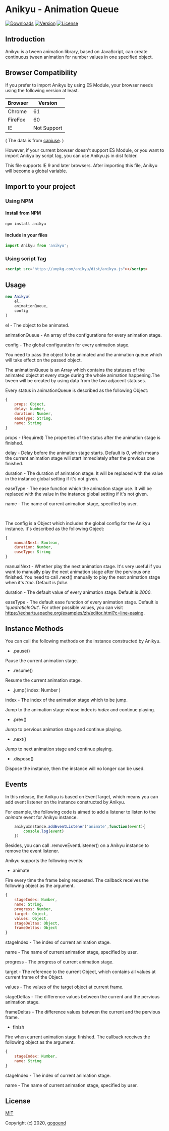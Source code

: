 # Anikyu - Animation Queue

  <a href="https://npmcharts.com/compare/anikyu?minimal=true"><img src="https://img.shields.io/npm/dm/anikyu.svg" alt="Downloads"></a>
  <a href="https://www.npmjs.com/package/anikyu"><img src="https://img.shields.io/npm/v/anikyu.svg" alt="Version"></a>
  <a href="https://www.npmjs.com/package/anikyu"><img src="https://img.shields.io/npm/l/anikyu.svg" alt="License"></a>

## Introduction

Anikyu is a tween animation library, based on JavaScript, can create continuous tween animation for number values in one specified object.


## Browser Compatibility

If you prefer to import Anikyu by using ES Module, your browser needs using the following version at least.


| Browser | Version |
| - | - |
| Chrome | 61 |
| FireFox | 60 |
| IE | Not Support |

( The data is from [caniuse](https://caniuse.com/#feat=es6-module). )

However, if your current browser doesn't support ES Module, or you want to import Anikyu by script tag, you can use Anikyu.js in dist folder. 

This file supports IE 9 and later browsers. After importing this file, Anikyu will become a global variable.


## Import to your project

### Using NPM
#### Install from NPM
```shell
npm install anikyu
```

#### Include in your files
```JavaScript
import Anikyu from 'anikyu';
```

### Using script Tag
```HTML
<script src="https://unpkg.com/anikyu/dist/anikyu.js"></script>
```


## Usage

```JavaScript
new Anikyu(
    el,
    animationQueue,
    config
)
```

el - The object to be animated.

animationQueue - An array of the configurations for every animation stage.

config - The global configuration for every animation stage.

You need to pass the object to be animated and the animation queue which will take effect on the passed object.

The animationQueue is an Array which contains the statuses of the animated object at every stage during the whole animation happening.The tween will be created by using data from the two adjacent statuses.

Every status in animationQueue is described as the following Object:

```JavaScript
{
    props: Object,
    delay: Number,
    duration: Number,
    easeType: String,
    name: String
}
```

props - (Required) The properties of the status after the animation stage is finished.

delay - Delay before the animation stage starts. Default is *0*, which means the current animation stage will start immediately after the previous one finished.

duration - The duration of animation stage. It will be replaced with the value in the instance global setting if it's not given.

easeType - The ease function which the animation stage use. It will be replaced with the value in the instance global setting if it's not given.

name - The name of current animation stage, specified by user.

<br />

The config is a Object which includes the global config for the Anikyu instance.
It's described as the following Object:

```JavaScript
{
    manualNext: Boolean,
    duration: Number,
    easeType: String
}
```

manualNext - Whether play the next animation stage. It's very useful if you want to manually play the next animation stage after the pervious one finished. You need to call .next() manually to play the next animation stage when it's *true*. Default is *false*.

duration - The default value of every animation stage. Default is *2000*.

easeType - The default ease function of every animation stage. Default is *'quadraticInOut'*. For other possible values, you can visit <https://echarts.apache.org/examples/zh/editor.html?c=line-easing>.


## Instance Methods

You can call the following methods on the instance constructed by Anikyu.

- .pause()

Pause the current animation stage.

- .resume()

Resume the current animation stage.

- .jump( index: Number )

index - The index of the animation stage which to be jump.

Jump to the animation stage whose index is *index* and continue playing. 

- .prev()

Jump to pervious animation stage and continue playing.

- .next()

Jump to next animation stage and continue playing.

- .dispose()

Dispose the instance, then the instance will no longer can be used.


## Events

In this release, the Anikyu is based on EventTarget, which means you can add event listener on the instance constructed by Anikyu.

For example, the following code is aimed to add a listener to listen to the *animate* event for Anikyu instance.

```JavaScript
    anikyuInstance.addEventListener('animate',function(event){
        console.log(event)
    })
```

Besides, you can call .removeEventListener() on a Anikyu instance to remove the event listener.

Anikyu supports the following events:

- animate

Fire every time the frame being requested. The callback receives the following object as the argument.

```JavaScript
{
    stageIndex: Number,
    name: String,
    progress: Number,
    target: Object,
    values: Object,
    stageDeltas: Object,
    frameDeltas: Object
}
```

stageIndex - The index of current animation stage.

name - The name of current animation stage, specified by user.

progress - The progress of current animation stage.

target - The reference to the current Object, which contains all values at current frame of the Object.

values - The values of the target object at current frame.

stageDeltas - The difference values between the current and the pervious animation stage.

frameDeltas - The difference values between the current and the pervious frame.

- finish

Fire when current animation stage finished. The callback receives the following object as the argument.


```JavaScript
{
    stageIndex: Number,
    name: String
}
```

stageIndex - The index of current animation stage.

name - The name of current animation stage, specified by user.


## License

[MIT](http://opensource.org/licenses/MIT)

Copyright (c) 2020, [gogoend](http://github.com/gogoend)
